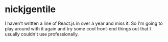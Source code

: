 # nickjgentile
I haven't written a line of React.js in over a year and miss it. So I'm going to play around with it again and try some cool front-end things out that I usually couldn't use professionally. 
